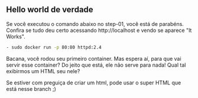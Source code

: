 ## Hello world de verdade

Se você executou o comando abaixo no step-01, você está de parabéns. Confira se tudo deu certo acessando http://localhost e vendo se aparece "It Works".

```bash
- sudo docker run -p 80:80 httpd:2.4
```
Bacana, você rodou seu primeiro container. Mas espera aí, para que vai servir esse container? Do jeito que está, ele não serve para nada! Qual tal exibirmos um HTML seu nele? 

Se estiver com preguiça de criar um html, pode usar o super HTML que está nesse branch ;)

